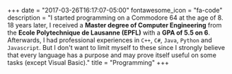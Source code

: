 +++
date = "2017-03-26T16:17:07-05:00"
fontawesome_icon = "fa-code"
description = "I started programming on a Commodore 64 at the age of 8. 18 years later, I received a **Master degree of Computer Engineering** from the **Ecole Polytechnique de Lausanne (EPFL)** with a **GPA of 5.5 on 6**. Afterwards, I had professional experiences in `C++`, `C#`, `Java`, `Python` and `Javascript`. But I don't want to limit myself to these since I strongly believe that every language has a purpose and may prove itself useful on some tasks (except Visual Basic)."
title = "Programming"
+++
